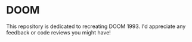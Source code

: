 # DOOM

This repository is dedicated to recreating DOOM 1993. I'd appreciate any feedback or code reviews you might have!
